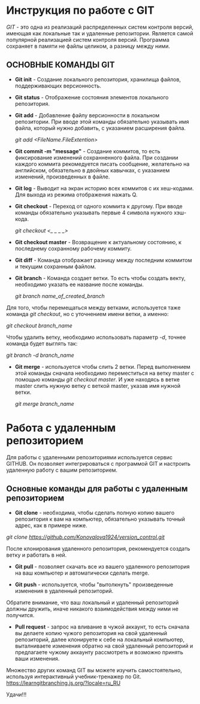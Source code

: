 # Инструкция по работе с GIT

*GIT* - это одна из реализаций распределенных систем контроля версий, имеющая как локальные так и удаленные репозитории. Является самой популярной реализацией систем контроля версий. Программа сохраняет в памяти не файлы целиком, а разницу между ними.

## ОСНОВНЫЕ КОМАНДЫ GIT

* **Git init** - Создание локального репозитория, хранилища файлов, поддерживающих версионность.

* **Git status** - Отображение состояния элементов локального репозитория.

* **Git add** - Добавление файлу версионности в локальном репозитории. При вводе этой команды обязательно указывать имя файла, который нужно добавить, с указанием расширения файла. 

    *git add <FileName.FileExtention>*

* **Git commit -m "message"** - Создание коммитов, то есть фиксирование изменений сохранненного файла. При создании каждого коммита рекомедуется писать сообщение, желательно на английском, обязательно в двойных кавычках, с указанием изменений, произведенных в файле. 

* **Git log** - Выводит на экран историю всех коммитов с их хеш-кодами. Для выхода из режима отображения нажать Q.

* **Git checkout** - Переход от одного коммита к другому. При вводе команды обязательно указывать первые 4 символа нужного хэш-кода.

    *git checkout <_ _ _ _>*

* **Git checkout master** - Возвращение к актуальному состоянию, к последнему сохранному рабочему коммиту.

* **Git diff** - Команда отображает разницу между последним коммитом и текущим сохранным файлом.

* **Git branch** - Команда создает ветки. То есть чтобы создать векту, необходимо указать ее название после команды.

    *git branch name_of_created_branch*

Для того, чтобы перемещаться между ветками, используется таже команда *git checkout*, но с уточнением имени ветки, а именно:

*git checkout branch_name*

Чтобы удалить ветку, необходимо использовать параметр *-d*, точнее команда будет выглять так:

*git branch -d branch_name*

* **Git merge** - используется чтобы слить 2 ветки. Перед выполнением этой команды сначала необходимо переместиться на ветку master с помощью команды *git checkout master*. И уже находясь в ветке master слить нужную ветку с веткой master, указав имя нужной ветки.

    *git merge branch_name*
    
# Работа с удаленным репозиторием

Для работы с удаленными репозиториями используется сервис GITHUB. Он позволяет интегрироваться с программой GIT и настроить удаленную работу с вашим репозиторием.

## Основные команды для работы с удаленным репозиторием

* **Git clone** - необходима, чтобы сделать полную копию вашего репозитория к вам на компьютер, обязательно указывать точный адрес, как в примере ниже.

*git clone <https://github.com/Konovalova1924/version_control.git>*

После клонирования удаленного репозитория, рекомендуется создать ветку и работать в ней.

* **Git pull** - позволяет скачать все из вашего удаленного репозитория на ваш компьютер и автоматически сделать merge.

* **Git push** - используется, чтобы "вытолкнуть" произведенные изменения в удаленный репозиторий. 

Обратите внимание, что ваш локальный и удаленный репозиторий должны дружить, иначе никакого взаимодействия между ними не получится. 

* **Pull request** - запрос на вливание в чужой аккаунт, то есть сначала вы делаете копию чужого репозитория на свой удаленный репозиторий, далее клонируете к себе на локальный компьютер, выталниваете изменения обратно на свой удаленный репозиторий и предлагаете чужому аккаунту рассмотреть и возможно принять ваши изменения.

Множество других команд GIT вы можете изучить самостоятельно, используя интерактивный учебник-тренажер по Git. <https://learngitbranching.js.org/?locale=ru_RU>

Удачи!!!
